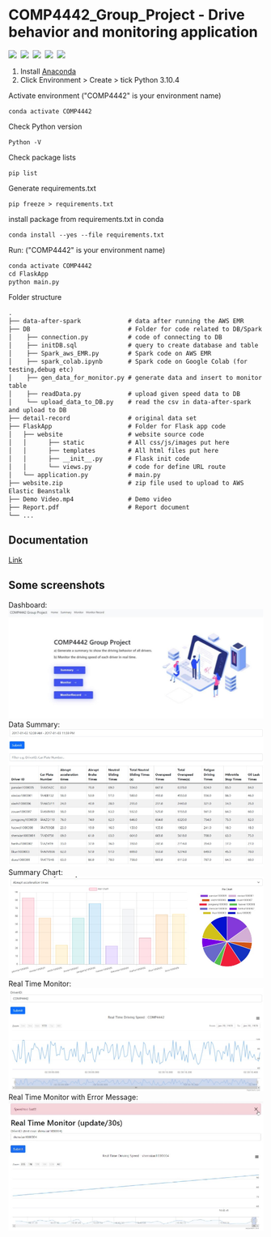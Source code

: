# COMP4442_Group_Project - Drive behavior and monitoring application

<img src="https://img.shields.io/badge/Python-%20-green">&nbsp;
<img src="https://img.shields.io/badge/Flask-%20-green">&nbsp;
<img src="https://img.shields.io/badge/HTML&CSS-%20-green">&nbsp;
<img src="https://img.shields.io/badge/MySQL-%20-green">&nbsp;
<img src="https://img.shields.io/badge/AWS%20Spark-%20-green">&nbsp;

1. Install [Anaconda](https://www.anaconda.com/)
2. Click Environment > Create > tick Python 3.10.4

Activate environment ("COMP4442" is your environment name)
```
conda activate COMP4442
```

Check Python version
```
Python -V
```

Check package lists
```
pip list
```

Generate requirements.txt
```
pip freeze > requirements.txt
```

install package from requirements.txt in conda
```
conda install --yes --file requirements.txt
```
 
Run: ("COMP4442" is your environment name)
```
conda activate COMP4442
cd FlaskApp
python main.py
```

 Folder structure


    .
    ├── data-after-spark             # data after running the AWS EMR
    ├── DB                           # Folder for code related to DB/Spark
    │    ├── connection.py           # code of connecting to DB  
    │    ├── initDB.sql              # query to create database and table 
    │    ├── Spark_aws_EMR.py        # Spark code on AWS EMR
    │    ├── spark_colab.ipynb       # Spark code on Google Colab (for testing,debug etc)
    │    ├── gen_data_for_monitor.py # generate data and insert to monitor table
    │    ├── readData.py             # upload given speed data to DB
    │    └── upload_data_to_DB.py    # read the csv in data-after-spark and upload to DB
    ├── detail-record                # original data set
    ├── FlaskApp                     # Folder for Flask app code
    │   ├── website                  # website source code
    │   │      ├── static            # All css/js/images put here
    │   │      ├── templates         # All html files put here
    │   │      ├── __init__.py       # Flask init code
    │   │      └── views.py          # code for define URL route
    │   └── application.py           # main.py
    ├── website.zip                  # zip file used to upload to AWS Elastic Beanstalk
    ├── Demo Video.mp4               # Demo video
    ├── Report.pdf                   # Report document    
    └── ...
    

## Documentation
[Link](Report.pdf)

## Some screenshots
Dashboard:
<img src='Img/main.jpg'>
Data Summary:
<img src='Img/Summary.jpg'>
Summary Chart:
<img src='Img/SummaryChart.jpg'>
Real Time Monitor:
<img src='Img/RealTimeMonitor.jpg'>
Real Time Monitor with Error Message:
<img src='Img/RealTimeMonitor2.jpg'>